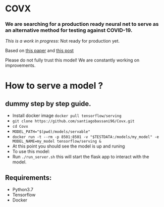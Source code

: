 # COVX
### We are searching for a production ready neural net to serve as an alternative method for testing against COVID-19.

*This is a work in progress*: Not ready for production yet.

Based on [this paper](https://pubs.rsna.org/doi/10.1148/radiol.2020200905)
and [this post](https://www.pyimagesearch.com/2020/03/16/detecting-covid-19-in-x-ray-images-with-keras-tensorflow-and-deep-learning/)

Please do not fully trust this model! We are constantly working on improvements.




# How to serve a model ?
## dummy step by step guide.
- Install docker image `docker pull tensorflow/serving`
- `git clone https://github.com/santiagobassani96/Covx.git`
- `cd Covx`
- `MODEL_PATH="$(pwd)/models/servable"`
- `docker run -t --rm -p 8501:8501 -v "$TESTDATA:/models/my_model" -e MODEL_NAME=my_model tensorflow/serving &`
- At this point you should see the model is up and runing
- To use this model:
- Run `./run_server.sh` this will start the flask app to interact with the model.


## Requirements:
* Python3.7
* Tensorflow
* Docker
